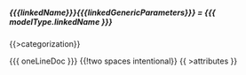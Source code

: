 ##### {{{linkedName}}}{{{linkedGenericParameters}}} = {{{ modelType.linkedName }}}
{{>categorization}}

{{{ oneLineDoc }}}  {{!two spaces intentional}}
{{ >attributes }}
